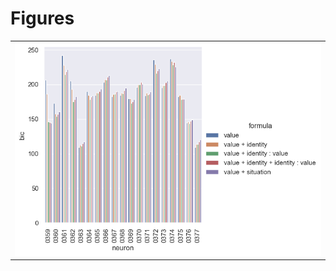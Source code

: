 
# Figures

|                                 |
|:--------------------------------|
| ![](./base-bic-per_neuron-.png) |
